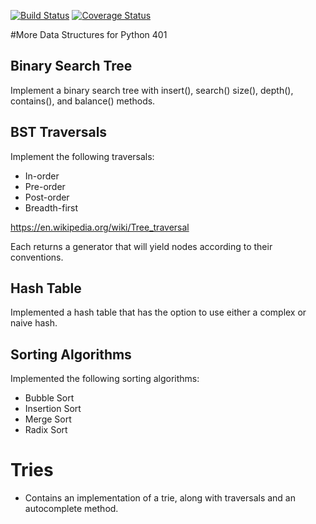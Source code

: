 
[![Build Status](https://travis-ci.org/kurtrm/data_structs.svg?branch=)](https://travis-ci.org/kurtrm/data_structs)
[![Coverage Status](https://coveralls.io/repos/github/kurtrm/data_structs/badge.svg?branch=balancing-bst)](https://coveralls.io/github/kurtrm/data_structs?branch=balancing-bst)


#More Data Structures for Python 401


## Binary Search Tree
Implement a binary search tree with insert(), search()
size(), depth(), contains(), and balance() methods.

## BST Traversals

Implement the following traversals:

- In-order
- Pre-order
- Post-order
- Breadth-first

https://en.wikipedia.org/wiki/Tree_traversal

Each returns a generator that will yield nodes according to their conventions.

## Hash Table

Implemented a hash table that has the option to use either a complex or naive hash.

## Sorting Algorithms

Implemented the following sorting algorithms:

+ Bubble Sort
+ Insertion Sort
+ Merge Sort
+ Radix Sort

# Tries

+ Contains an implementation of a trie, along with traversals and an autocomplete method.